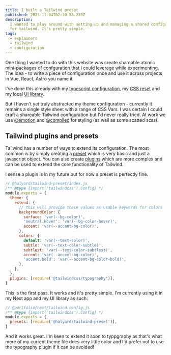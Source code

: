 ```yaml
---
title: I built a Tailwind preset
published: 2023-11-04T02:30:53.235Z
description:
  I wanted to play around with setting up and managing a shared configuration
  for tailwind. It's pretty simple.
tags:
  - explainers
  - tailwind
  - configuration
---
```


One thing I wanted to do with this website was create shareable atomic
mini-packages of confguration that I could leverage while experimenting. The
idea - to write a piece of configuration once and use it across projects in Vue,
React, Astro you name it.

I've done this already with my
[typescript configuration](https://github.com/DarkPurple141/portfolio/blob/master/packages/tsconfig/base.json),
my
[CSS reset](https://github.com/DarkPurple141/portfolio/blob/master/packages/reset/reset.css)
and my local
[UI library](https://github.com/DarkPurple141/portfolio/tree/master/packages/ui).

But I haven't yet truly abstracted my theme configuration - currently it remains
a single style sheet with a range of CSS Vars. I was certain I could craft a
shareable Tailwind configuration but I'd never really tried. At work we use
[@emotion](https://emotion.sh/docs/introduction) and
[@compiled](https://compiledcssinjs.com/) for styling (as well as some scatted
scss).

## Tailwind plugins and presets

Tailwind has a number of ways to extend its configuration. The most common is by
simply creating a [preset](https://tailwindcss.com/docs/presets) which is very
basic and just a javascript object. You can also create
[plugins](https://tailwindcss.com/docs/plugins) which are more complex and can
be used to extend the core functionality of Tailwind.

I sense a plugin is in my future but for now a preset is perfectly fine.

```js
// @halyard/tailwind-preset/index.js
/** @type {import('tailwindcss').Config} */
module.exports = {
  theme: {
    extend: {
      // this will provide these values as usable keywords for colors
      backgroundColor: {
        surface: 'var(--bg-color)',
        'neutral.hover': 'var(--bg-color-hover)',
        accent: 'var(--accent-bg-color)',
      },
      colors: {
        default: 'var(--text-color)',
        subtle: 'var(--text-color-subtle)',
        subtlest: 'var(--text-color-subtlest)',
        accent: 'var(--accent-bg-color)',
        'accent.bold': 'var(--accent-bg-color-bold)',
      },
    },
  },
  plugins: [require('@tailwindcss/typography')],
}
```

This is the first pass. It works and it's pretty simple. I'm currently using it
in my Next app and my UI library as such:

```js
// @portfolio/next/tailwind.config.js
/** @type {import('tailwindcss').Config} */
module.exports = {
  presets: [require('@halyard/tailwind-preset')],
}
```

And it works great. I'm keen to extend it soon to typpgraphy as that's what more
of my current theme file does very little color and I'd prefer not to use the
typography plugin if it can be avoided!
